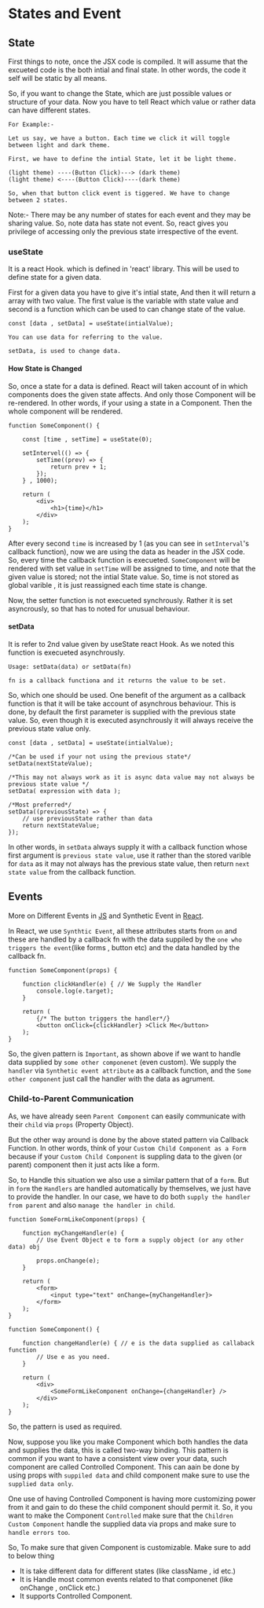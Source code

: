 # States and Event

## State

First things to note, once the JSX code is compiled. It will assume that the excueted code is the both
intial and final state. In other words, the code it self will be static by all means.

So, if you want to change the State, which are just possible values or structure of your data. Now you
have to tell React which value or rather data can have different states.

```
For Example:-

Let us say, we have a button. Each time we click it will toggle between light and dark theme.

First, we have to define the intial State, let it be light theme.

(light theme) ----(Button Click)---> (dark theme)
(light theme) <----(Button Click)----(dark theme)

So, when that button click event is tiggered. We have to change between 2 states.
```

Note:- There may be any number of states for each event and they may be sharing value. So, note data has state not event.
So, react gives you privilege of accessing only the previous state irrespective of the event.

### useState

It is a react Hook. which is defined in 'react' library. This will be used to define state for a given data.

First for a given data you have to give it's intial state, And then it will return a array with two value.
The first value is the variable with state value and second is a function which can be used to can change state
of the value.

```
const [data , setData] = useState(intialValue);

You can use data for referring to the value.

setData, is used to change data.
```

#### How State is Changed

So, once a state for a data is defined. React will taken account of in which components does the given state
affects. And only those Component will be re-rendered. In other words, if your using a state in a Component.
Then the whole component will be rendered.

```
function SomeComponent() {

    const [time , setTime] = useState(0);

    setIntervel(() => {
        setTime((prev) => {
            return prev + 1;
        });
    } , 1000);

    return (
        <div>
            <h1>{time}</h1>
        </div>
    );
}
```

After every second `time` is increased by 1 (as you can see in `setInterval`'s callback function), now
we are using the data as header in the JSX code. So, every time the callback function is execueted.
`SomeComponent` will be rendered with set value in `setTime` will be assigned to time, and note that
the given value is stored; not the intial State value. So, time is not stored as global varible , it is
just reassigned each time state is change.

Now, the setter function is not execueted synchrously. Rather it is set asyncrously, so that has to noted
for unusual behaviour.

#### setData

It is refer to 2nd value given by useState react Hook. As we noted this function is execueted asynchrously.

```
Usage: setData(data) or setData(fn)

fn is a callback functiona and it returns the value to be set.
```

So, which one should be used. One benefit of the argument as a callback function is that it will be take
account of asynchrous behaviour. This is done, by default the first parameter is supplied with the previous
state value. So, even though it is executed asynchrously it will always receive the previous state value only.

```
const [data , setData] = useState(intialValue);

/*Can be used if your not using the previous state*/
setData(nextStateValue);

/*This may not always work as it is async data value may not always be previous state value */
setData( expression with data );

/*Most preferred*/
setData((previousState) => {
    // use previousState rather than data
    return nextStateValue;
});
```

In other words, in `setData` always supply it with a callback function whose first argument is `previous state value`,
use it rather than the stored varible for `data` as it may not always has the previous state value, then return
`next state value` from the callback function.

## Events

More on Different Events in [JS](https://developer.mozilla.org/en-US/docs/Web/API/Event) and Synthetic Event in [React](https://reactjs.org/docs/events.html).

In React, we use `Synthtic Event`, all these attributes starts from `on` and these are handled by a callback fn with the
data suppiled by the `one who triggers the event`(like forms , button etc) and the data handled by the callback fn.

```
function SomeComponent(props) {

    function clickHandler(e) { // We Supply the Handler
        console.log(e.target);
    }

    return (
        {/* The button triggers the handler*/}
        <button onClick={clickHandler} >Click Me</button>
    );
}
```

So, the given pattern is `Important`, as shown above if we want to handle data supplied by `some other componenet` (even custom).
We supply the `handler` via `Synthetic event attribute` as a callback function, and the `Some other component` just call the
handler with the data as agrument.

### Child-to-Parent Communication

As, we have already seen `Parent Component` can easily communicate with their `child` via `props` (Property Object).

But the other way around is done by the above stated pattern via Callback Function. In other words, think of your
`Custom Child Component as a Form` because if your `Custom Child Component` is suppling data to the given (or parent)
component then it just acts like a form.

So, to Handle this situation we also use a similar pattern that of a `form`. But in `form` the `Handlers` are handled
automatically by themselves, we just have to provide the handler. In our case, we have to do both `supply the handler from parent`
and also `manage the handler in child`.

```
function SomeFormLikeComponent(props) {

    function myChangeHandler(e) {
        // Use Event Object e to form a supply object (or any other data) obj

        props.onChange(e);
    }

    return (
        <form>
            <input type="text" onChange={myChangeHandler}>
        </form>
    );
}

function SomeComponent() {

    function changeHandler(e) { // e is the data supplied as callaback function
        // Use e as you need.
    }

    return (
        <div>
            <SomeFormLikeComponent onChange={changeHandler} />
        </div>
    );
}
```

So, the pattern is used as required.

Now, suppose you like you make Component which both handles the data and supplies the data, this is called two-way binding.
This pattern is common if you want to have a consistent view over your data, such component are called Controlled Component.
This can aain be done by using props with `suppiled data` and child component make sure to use the `supplied data only`.

One use of having Controlled Component is having more customizing power from it and gain to do these the child component
should permit it. So, it you want to make the Component `Controlled` make sure that the `Children Custom Component`
handle the supplied data via props and make sure to `handle errors too`.

So, To make sure that given Component is customizable. Make sure to add to below thing

- It is take different data for different states (like className , id etc.)
- It is Handle most common events related to that componenet (like onChange , onClick etc.)
- It supports Controlled Component.
